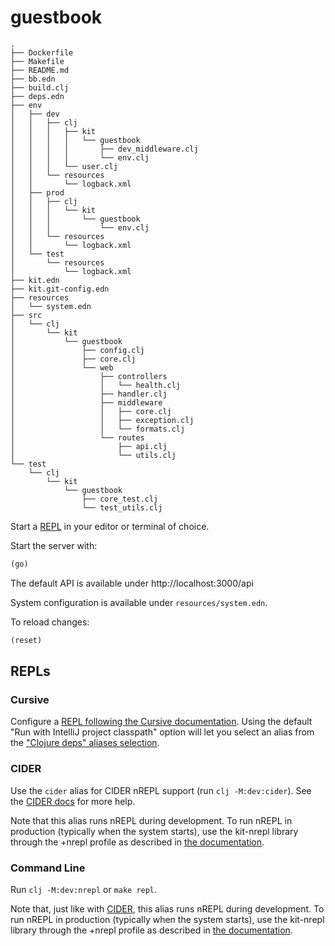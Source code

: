 # guestbook

```
.
├── Dockerfile
├── Makefile
├── README.md
├── bb.edn
├── build.clj
├── deps.edn
├── env
│   ├── dev
│   │   ├── clj
│   │   │   ├── kit
│   │   │   │   └── guestbook
│   │   │   │       ├── dev_middleware.clj
│   │   │   │       └── env.clj
│   │   │   └── user.clj
│   │   └── resources
│   │       └── logback.xml
│   ├── prod
│   │   ├── clj
│   │   │   └── kit
│   │   │       └── guestbook
│   │   │           └── env.clj
│   │   └── resources
│   │       └── logback.xml
│   └── test
│       └── resources
│           └── logback.xml
├── kit.edn
├── kit.git-config.edn
├── resources
│   └── system.edn
├── src
│   └── clj
│       └── kit
│           └── guestbook
│               ├── config.clj
│               ├── core.clj
│               └── web
│                   ├── controllers
│                   │   └── health.clj
│                   ├── handler.clj
│                   ├── middleware
│                   │   ├── core.clj
│                   │   ├── exception.clj
│                   │   └── formats.clj
│                   └── routes
│                       ├── api.clj
│                       └── utils.clj
└── test
    └── clj
        └── kit
            └── guestbook
                ├── core_test.clj
                └── test_utils.clj

```

Start a [REPL](#repls) in your editor or terminal of choice.

Start the server with:

```clojure
(go)
```

The default API is available under http://localhost:3000/api

System configuration is available under `resources/system.edn`.

To reload changes:

```clojure
(reset)
```

## REPLs

### Cursive

Configure a [REPL following the Cursive documentation](https://cursive-ide.com/userguide/repl.html). Using the default "Run with IntelliJ project classpath" option will let you select an alias from the ["Clojure deps" aliases selection](https://cursive-ide.com/userguide/deps.html#refreshing-deps-dependencies).

### CIDER

Use the `cider` alias for CIDER nREPL support (run `clj -M:dev:cider`). See the [CIDER docs](https://docs.cider.mx/cider/basics/up_and_running.html) for more help.

Note that this alias runs nREPL during development. To run nREPL in production (typically when the system starts), use the kit-nrepl library through the +nrepl profile as described in [the documentation](https://kit-clj.github.io/docs/profiles.html#profiles).

### Command Line

Run `clj -M:dev:nrepl` or `make repl`.

Note that, just like with [CIDER](#cider), this alias runs nREPL during development. To run nREPL in production (typically when the system starts), use the kit-nrepl library through the +nrepl profile as described in [the documentation](https://kit-clj.github.io/docs/profiles.html#profiles).
